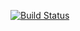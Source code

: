 [![Build Status](https://travis-ci.org/Uthmordar/angular_test.svg)](https://travis-ci.org/Uthmordar/angular_test)